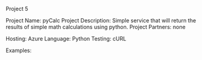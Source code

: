 Project 5

Project Name: pyCalc
Project Description: Simple service that will return the results of simple 
math calculations using python. 
Project Partners: none

Hosting: Azure
Language: Python
Testing: cURL

Examples: 
